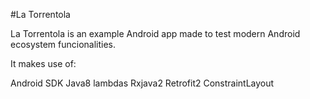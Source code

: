 #La Torrentola 

La Torrentola is an example Android app made to test modern Android ecosystem funcionalities.

It makes use of:

Android SDK
Java8 lambdas
Rxjava2
Retrofit2
ConstraintLayout



